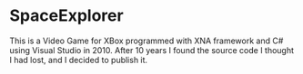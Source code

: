 # SpaceExplorer
This is a Video Game for XBox programmed with XNA framework and C# using Visual Studio in 2010.
After 10 years I found the source code I thought I had lost, and I decided to publish it.
